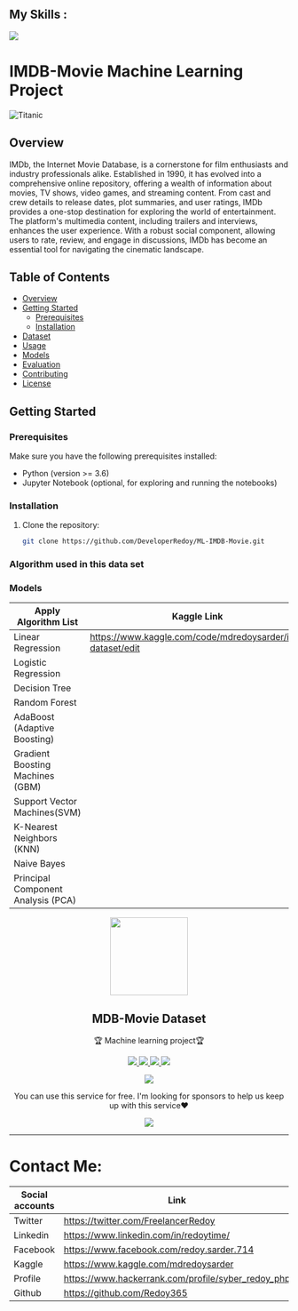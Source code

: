 ## My Skills : 

<img src="https://readme-typing-svg.demolab.com?font=Fira+Code&size=25&pause=1000&color=FF00FF&random=false&width=435&lines=I+am+a+Python+Developer;I+am+a+Software+Developer;I+am+a+ML-Engineer;I+am+a+problem+solver">

# IMDB-Movie Machine Learning Project

![Titanic](https://i.ytimg.com/vi/sgsCA6Axh9I/maxresdefault.jpg)

## Overview

IMDb, the Internet Movie Database, is a cornerstone for film enthusiasts and industry professionals alike. Established in 1990, it has evolved into a comprehensive online repository, offering a wealth of information about movies, TV shows, video games, and streaming content. From cast and crew details to release dates, plot summaries, and user ratings, IMDb provides a one-stop destination for exploring the world of entertainment. The platform's multimedia content, including trailers and interviews, enhances the user experience. With a robust social component, allowing users to rate, review, and engage in discussions, IMDb has become an essential tool for navigating the cinematic landscape.
## Table of Contents

- [Overview](#overview)
- [Getting Started](#getting-started)
  - [Prerequisites](#prerequisites)
  - [Installation](#installation)
- [Dataset](#dataset)
- [Usage](#usage)
- [Models](#models)
- [Evaluation](#evaluation)
- [Contributing](#contributing)
- [License](#license)

## Getting Started

### Prerequisites

Make sure you have the following prerequisites installed:

- Python (version >= 3.6)
- Jupyter Notebook (optional, for exploring and running the notebooks)

### Installation

1. Clone the repository:

   ```bash
   git clone https://github.com/DeveloperRedoy/ML-IMDB-Movie.git

### Algorithm used in this data set
### Models

| Apply Algorithm List                | Kaggle Link                                                  |
|-------------------------------------|--------------------------------------------------------------|
| Linear Regression                   | https://www.kaggle.com/code/mdredoysarder/iris-dataset/edit  |
| Logistic Regression                 |                                                              |
| Decision Tree                       |                                                              |
| Random Forest                       |                                                              |
| AdaBoost (Adaptive Boosting)        |                                                              |
| Gradient Boosting Machines (GBM)    |                                                              |
| Support Vector Machines(SVM)        |                                                              |
| K-Nearest Neighbors (KNN)           |                                                              |
| Naive Bayes                         |                                                              |
| Principal Component Analysis (PCA)  |  


<p align="center">
  <img width="140" src="https://user-images.githubusercontent.com/6661165/91657958-61b4fd00-eb00-11ea-9def-dc7ef5367e34.png" />
  <h2 align="center">MDB-Movie Dataset</h2>
  <p align="center">🏆 Machine learning project🏆</p>
<p align="center">
  <a href="https://github.com/Redoy365?tab=repositories">
    <img src="https://img.shields.io/github/issues/ryo-ma/github-profile-trophy"/>
  </a>
  <a href="https://www.hackerrank.com/profile/syber_redoy_php">
    <img src="https://img.shields.io/github/forks/ryo-ma/github-profile-trophy"/>
  </a>
  <a href="https://redoy365.github.io/realtime/">
    <img src="https://img.shields.io/github/stars/ryo-ma/github-profile-trophy"/>
  </a>
    <a href="https://www.linkedin.com/in/md-redoy-70928b206/">
    <img src="https://img.shields.io/github/license/ryo-ma/github-profile-trophy"/>
  </a>
</p>
<p align="center">
  </a>
    <a href="https://twitter.com/FreelancerRedoy">
    <img src="https://img.shields.io/twitter/url?style=social&url=https%3A%2F%2Fgithub.com%2Fryo-ma%2Fgithub-profile-trophy"/>
  </a>
</p>
<p align="center">
  You can use this service for free. I'm looking for sponsors to help us keep up with this service❤️
</p>
<p align="center">
  <a href="https://github.com/Redoy365/ML-Project">
    <img src="https://img.shields.io/static/v1?label=Sponsor&message=%E2%9D%A4&logo=GitHub&color=ff69b4"/>
  </a>
</p>

<hr>

# Contact Me: 

| Social accounts | Link                                               |
|-----------------|----------------------------------------------------|
| Twitter         | https://twitter.com/FreelancerRedoy                |
| Linkedin        | https://www.linkedin.com/in/redoytime/             |
| Facebook        | https://www.facebook.com/redoy.sarder.714          |
| Kaggle          | https://www.kaggle.com/mdredoysarder               |
| Profile         | https://www.hackerrank.com/profile/syber_redoy_php |
| Github          | https://github.com/Redoy365                        |

